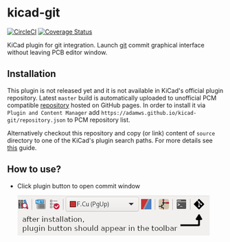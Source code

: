# kicad-git

[![CircleCI](https://circleci.com/gh/adamws/kicad-git.svg?style=shield)](https://circleci.com/gh/adamws/kicad-git/tree/master)
[![Coverage Status](https://coveralls.io/repos/github/adamws/kicad-git/badge.svg?branch=master)](https://coveralls.io/github/adamws/kicad-git?branch=master)

KiCad plugin for git integration. Launch [git](https://git-scm.com/docs/git-citool) commit graphical interface without leaving PCB editor window.

## Installation

This plugin is not released yet and it is not available in KiCad's official plugin repository.
Latest `master` build is automatically uploaded to unofficial PCM compatible
[repository](https://adamws.github.io/kicad-git/) hosted on GitHub pages.
In order to install it via `Plugin and Content Manager` add `https://adamws.github.io/kicad-git/repository.json`
to PCM repository list.

Alternatively checkout this repository and copy (or link) content of `source` directory
to one of the KiCad's plugin search paths.
For more details see [this](https://dev-docs.kicad.org/en/apis-and-binding/pcbnew/) guide.

## How to use?

- Click plugin button to open commit window

  ![toolbar-image](resources/toolbar.png)
